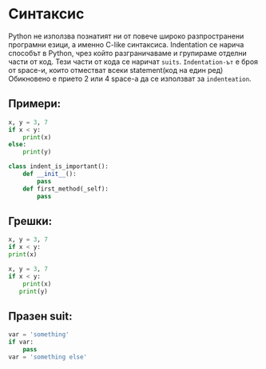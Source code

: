 # Синтаксис

Python не използва познатият ни от повече широко разпространени програмни езици, а именно C-like синтаксиса. Indentation се нарича способът в Python, чрез който разграничаваме и групираме отделни части от код. Тези части от кода се наричат `suits`. `Indentation-ът` е броя от space-и, които отместват всеки statement(код на един ред)
Обикновено е прието 2 или 4 space-а да се използват за `indenteation`.

## Примери:
```python
x, y = 3, 7
if x < y:
    print(x)
else:
    print(y)
```

```python
class indent_is_important():
    def __init__():
        pass
    def first_method(_self):
        pass
```
## Грешки:
```python
x, y = 3, 7
if x < y:
print(x)
```

```python
x, y = 3, 7
if x < y:
    print(x)
   print(y)
```

## Празен suit:
```python
var = 'something'
if var:
    pass
var = 'something else'
```
